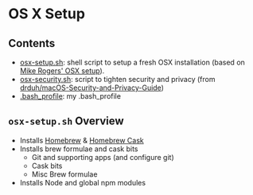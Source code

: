 # OS X Setup

## Contents

- [osx-setup.sh](osx-setup.sh): shell script to setup a fresh OSX installation (based on [Mike Rogers' OSX setup](http://mikerogers.io/2014/05/20/my-osx-setup.html)).
- [osx-security.sh](osx-security.sh): script to tighten security and privacy (from [drduh/macOS-Security-and-Privacy-Guide](https://github.com/drduh/macOS-Security-and-Privacy-Guide))
- [.bash_profile](.bash_profile): my .bash_profile

## `osx-setup.sh` Overview

* Installs [Homebrew](http://brew.sh/) & [Homebrew Cask](http://caskroom.io/)
* Installs brew formulae and cask bits
    - Git and supporting apps (and configure git)
    - Cask bits
    - Misc Brew formulae
* Installs Node and global npm modules
